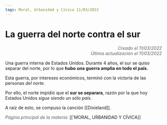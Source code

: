 ```yaml
---
tags: Moral, Urbanidad y Cívica 11/03/2022
---
```


# La guerra del norte contra el sur
<div style="text-align: right; opacity: 0.7; font-style: italic;">Creado el 11/03/2022</div>
<div style="text-align: right; opacity: 0.7; font-style: italic;">Última actualización el 11/03/2022</div>

Una guerra interna de Estados Unidos. Durante 4 años, el sur se quiso separar del norte, por lo que **hubo una guerra amplia en todo el país.**

Esta guerra, por intereses económicos, terminó con la victoria de las personas *del norte.*

Por ello, el norte impidió que el **sur se separara**, razón por la que hoy Estados Unidos *sigue siendo un sólo país*.

A raíz de esto, se compuso la canción [[Dixieland]].

<span style="opacity: 0.7; font-style: italic;">Página principal de la materia:</span> [['MORAL, URBANIDAD Y CÍVICA]]